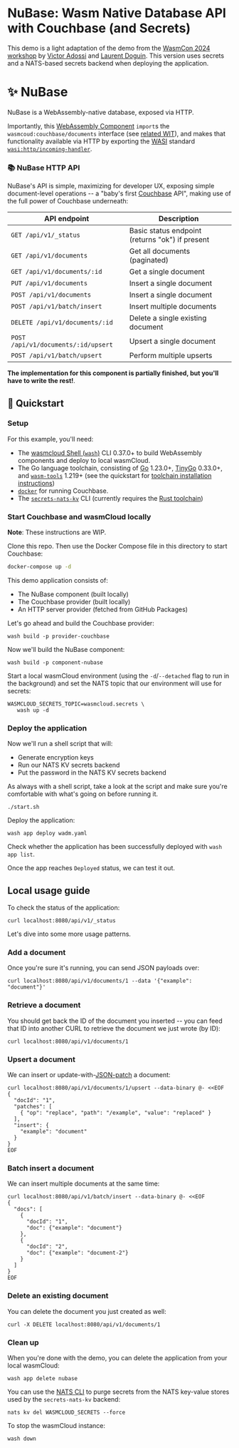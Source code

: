 # NuBase: Wasm Native Database API with Couchbase (and Secrets)

This demo is a light adaptation of the demo from the [WasmCon 2024 workshop](https://github.com/vados-cosmonic/wasmcon2024-couchbase-workshop) by [Victor Adossi](https://github.com/vados-cosmonic) and [Laurent Doguin](https://github.com/ldoguin). This version uses secrets and a NATS-based secrets backend when deploying the application. 

# ✨ NuBase

NuBase is a WebAssembly-native database, exposed via HTTP.

Importantly, this [WebAssembly Component][wasm-components] `import`s the `wasmcoud:couchbase/documents`
interface (see [related WIT](../wit/nubase.wit)), and makes that functionality available via HTTP
by exporting the [WASI][wasi] standard [`wasi:http/incoming-handler`][wasi-http].

[couchbase]: https://couchbase.com
[wit]: https://github.com/WebAssembly/component-model/blob/main/design/mvp/WIT.md
[wasi-http]: https://github.com/WebAssembly/wasi-http
[wasm-components]: https://component-model.bytecodealliance.org/
[wasi]: https://wasi.dev

### 📚 NuBase HTTP API

NuBase's API is simple, maximizing for developer UX, exposing simple
document-level operations -- a "baby's first [Couchbase][couchbase] API", making use of the full
power of Couchbase underneath:

| API endpoint                        | Description                                     |
|-------------------------------------|-------------------------------------------------|
| `GET /api/v1/_status`               | Basic status endpoint (returns "ok") if present |
| `GET /api/v1/documents`             | Get all documents (paginated)                   |
| `GET /api/v1/documents/:id`         | Get a single document                           |
| `PUT /api/v1/documents`             | Insert a single document                        |
| `POST /api/v1/documents`            | Insert a single document                        |
| `POST /api/v1/batch/insert`         | Insert multiple documents                       |
| `DELETE /api/v1/documents/:id`      | Delete a single existing document               |
| `POST /api/v1/documents/:id/upsert` | Upsert a single document                        |
| `POST /api/v1/batch/upsert`         | Perform multiple upserts                        |

**The implementation for this component is partially finished, but you'll have to write the rest!**.

## 👟 Quickstart

### Setup

For this example, you'll need:

- The [wasmcloud Shell (`wash`)](https://wasmcloud.com/docs/installation) CLI 0.37.0+ to build WebAssembly components and deploy to local wasmCloud.
- The Go language toolchain, consisting of [Go](https://go.dev/doc/install) 1.23.0+, [TinyGo](https://tinygo.org/getting-started/install/) 0.33.0+, and [`wasm-tools`](https://github.com/bytecodealliance/wasm-tools) 1.219+ (see the quickstart for [toolchain installation instructions](/docs/tour/hello-world#choose-your-language))
- [`docker`](https://docs.docker.com) for running Couchbase.
- The [`secrets-nats-kv`](https://github.com/wasmCloud/wasmCloud/tree/main/crates/secrets-nats-kv) CLI (currently requires the [Rust toolchain](https://www.rust-lang.org/tools/install))

### Start Couchbase and wasmCloud locally

**Note**: These instructions are WIP.

Clone this repo. Then use the Docker Compose file in this directory to start Couchbase: 

```bash
docker-compose up -d
```

This demo application consists of:

* The NuBase component (built locally)
* The Couchbase provider (built locally)
* An HTTP server provider (fetched from GitHub Packages)

Let's go ahead and build the Couchbase provider:

```shell
wash build -p provider-couchbase
```

Now we'll build the NuBase component:

```shell
wash build -p component-nubase
```

Start a local wasmCloud environment (using the `-d`/`--detached` flag to run in the background) and set the NATS topic that our environment will use for secrets:

```shell
WASMCLOUD_SECRETS_TOPIC=wasmcloud.secrets \
   wash up -d
```

### Deploy the application

Now we'll run a shell script that will:

* Generate encryption keys 
* Run our NATS KV secrets backend
* Put the password in the NATS KV secrets backend 

As always with a shell script, take a look at the script and make sure you're comfortable with what's going on before running it.

```shell
./start.sh
```

Deploy the application:

```shell
wash app deploy wadm.yaml
```

Check whether the application has been successfully deployed with `wash app list`.

Once the app reaches `Deployed` status, we can test it out.

## Local usage guide

To check the status of the application:

```console
curl localhost:8080/api/v1/_status
```

Let's dive into some more usage patterns.

### Add a document

Once you're sure it's running, you can send JSON payloads over:

```console
curl localhost:8080/api/v1/documents/1 --data '{"example": "document"}'
```

### Retrieve a document

You should get back the ID of the document you inserted -- you can feed that ID into another CURL to retrieve the document we just wrote (by ID):

```console
curl localhost:8080/api/v1/documents/1
```

### Upsert a document

We can insert or update-with-[JSON-patch][json-patch] a document:

```console
curl localhost:8080/api/v1/documents/1/upsert --data-binary @- <<EOF
{
  "docId": "1",
  "patches": [
    { "op": "replace", "path": "/example", "value": "replaced" }
  ],
  "insert": {
    "example": "document"
  }
}
EOF
```

[json-patch]: https://jsonpatch.com/

### Batch insert a document

We can insert multiple documents at the same time:

```console
curl localhost:8080/api/v1/batch/insert --data-binary @- <<EOF
{
  "docs": [
    {
      "docId": "1",
      "doc": {"example": "document"}
    },
    {
      "docId": "2",
      "doc": {"example": "document-2"}
    }
  ]
}
EOF
```

### Delete an existing document

You can delete the document you just created as well:

```console
curl -X DELETE localhost:8080/api/v1/documents/1
```

### Clean up

When you're done with the demo, you can delete the application from your local wasmCloud:

```shell
wash app delete nubase
```
You can use the [NATS CLI](https://wasmcloud.com/docs/ecosystem/nats/#using-the-nats-cli) to purge secrets from the NATS key-value stores used by the `secrets-nats-kv` backend:

```shell
nats kv del WASMCLOUD_SECRETS --force
```

To stop the wasmCloud instance:

```shell
wash down
```


[wasmcloud-docs-provider]: https://wasmcloud.com/docs/concepts/providers
[wash-dev]: https://wasmcloud.com/docs/cli/#wash-dev
